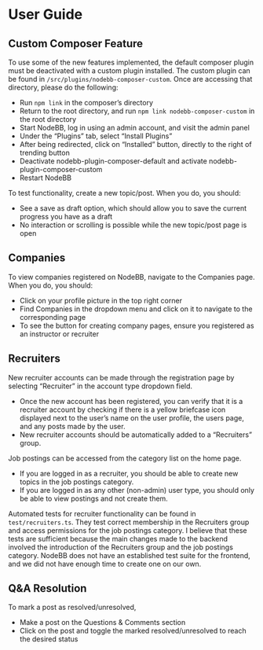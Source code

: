 # User Guide

## Custom Composer Feature
To use some of the new features implemented, the default composer plugin must be deactivated with a custom plugin installed. The custom plugin can be found in `/src/plugins/nodebb-composer-custom`. Once are accessing that directory, please do the following:
- Run `npm link` in the composer’s directory
- Return to the root directory, and run `npm link nodebb-composer-custom` in the root directory
- Start NodeBB, log in using an admin account, and visit the admin panel
- Under the “Plugins” tab, select “Install Plugins”
- After being redirected, click on “Installed” button, directly to the right of trending button
- Deactivate nodebb-plugin-composer-default and activate nodebb-plugin-composer-custom
- Restart NodeBB

To test functionality, create a new topic/post. When you do, you should:
- See a save as draft option, which should allow you to save the current progress you have as a draft
- No interaction or scrolling is possible while the new topic/post page is open


## Companies
To view companies registered on NodeBB, navigate to the Companies page. When you do, you should:
- Click on your profile picture in the top right corner
- Find Companies in the dropdown menu and click on it to navigate to the corresponding page
- To see the button for creating company pages, ensure you registered as an instructor or recruiter

## Recruiters
New recruiter accounts can be made through the registration page by selecting “Recruiter” in the account type dropdown field. 
- Once the new account has been registered, you can verify that it is a recruiter account by checking if there is a yellow briefcase icon displayed next to the user’s name on the user profile, the users page, and any posts made by the user. 
- New recruiter accounts should be automatically added to a “Recruiters” group.

Job postings can be accessed from the category list on the home page. 
- If you are logged in as a recruiter, you should be able to create new topics in the job postings category. 
- If you are logged in as any other (non-admin) user type, you should only be able to view postings and not create them.

Automated tests for recruiter functionality can be found in `test/recruiters.ts`. They test correct membership in the Recruiters group and access permissions for the job postings category. I believe that these tests are sufficient because the main changes made to the backend involved the introduction of the Recruiters group and the job postings category. NodeBB does not have an established test suite for the frontend, and we did not have enough time to create one on our own.

## Q&A Resolution
To mark a post as resolved/unresolved,
- Make a post on the Questions & Comments section
- Click on the post and toggle the marked resolved/unresolved to reach the desired status
